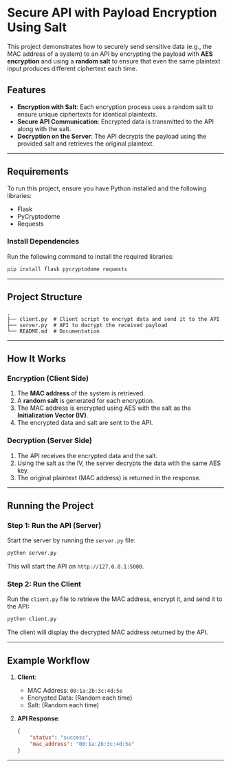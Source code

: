 # Secure API with Payload Encryption Using Salt

This project demonstrates how to securely send sensitive data (e.g., the MAC address of a system) to an API by encrypting the payload with **AES encryption** and using a **random salt** to ensure that even the same plaintext input produces different ciphertext each time.

## Features
- **Encryption with Salt**: Each encryption process uses a random salt to ensure unique ciphertexts for identical plaintexts.
- **Secure API Communication**: Encrypted data is transmitted to the API along with the salt.
- **Decryption on the Server**: The API decrypts the payload using the provided salt and retrieves the original plaintext.

---

## Requirements
To run this project, ensure you have Python installed and the following libraries:

- Flask
- PyCryptodome
- Requests

### Install Dependencies
Run the following command to install the required libraries:
```bash
pip install flask pycryptodome requests
```

---

## Project Structure
```
.
├── client.py  # Client script to encrypt data and send it to the API
├── server.py  # API to decrypt the received payload
└── README.md  # Documentation
```

---

## How It Works

### Encryption (Client Side)
1. The **MAC address** of the system is retrieved.
2. A **random salt** is generated for each encryption.
3. The MAC address is encrypted using AES with the salt as the **Initialization Vector (IV)**.
4. The encrypted data and salt are sent to the API.

### Decryption (Server Side)
1. The API receives the encrypted data and the salt.
2. Using the salt as the IV, the server decrypts the data with the same AES key.
3. The original plaintext (MAC address) is returned in the response.

---

## Running the Project

### Step 1: Run the API (Server)
Start the server by running the `server.py` file:
```bash
python server.py
```
This will start the API on `http://127.0.0.1:5000`.

### Step 2: Run the Client
Run the `client.py` file to retrieve the MAC address, encrypt it, and send it to the API:
```bash
python client.py
```
The client will display the decrypted MAC address returned by the API.

---

## Example Workflow
1. **Client**:
   - MAC Address: `00:1a:2b:3c:4d:5e`
   - Encrypted Data: (Random each time)
   - Salt: (Random each time)

2. **API Response**:
   ```json
   {
       "status": "success",
       "mac_address": "00:1a:2b:3c:4d:5e"
   }
   ```

---